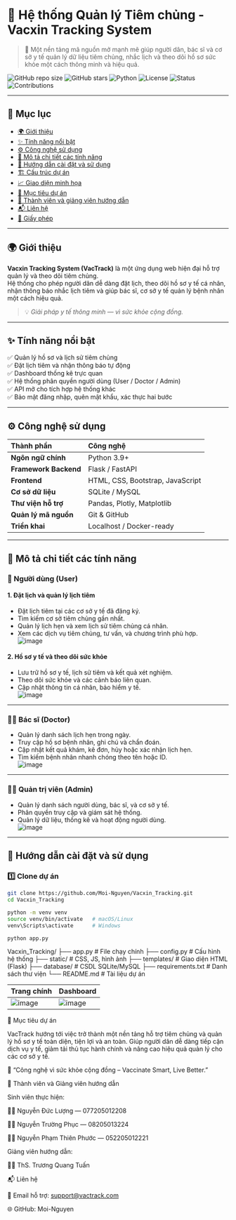 # 💉 Hệ thống Quản lý Tiêm chủng - Vacxin Tracking System

> 🧠 Một nền tảng mã nguồn mở mạnh mẽ giúp người dân, bác sĩ và cơ sở y tế quản lý dữ liệu tiêm chủng, nhắc lịch và theo dõi hồ sơ sức khỏe một cách thông minh và hiệu quả.

![GitHub repo size](https://img.shields.io/github/repo-size/Moi-Nguyen/Vacxin_Tracking?color=blue)
![GitHub stars](https://img.shields.io/github/stars/Moi-Nguyen/Vacxin_Tracking?style=social)
![Python](https://img.shields.io/badge/Python-3.9%2B-blue)
![License](https://img.shields.io/badge/License-MIT-green)
![Status](https://img.shields.io/badge/Trạng_thái-Đang_phát_triển-success)
![Contributions](https://img.shields.io/badge/Đóng_góp-Chào_mừng-orange)

---

## 🧭 Mục lục
- [🌍 Giới thiệu](#-giới-thiệu)
- [✨ Tính năng nổi bật](#-tính-năng-nổi-bật)
- [⚙️ Công nghệ sử dụng](#️-công-nghệ-sử-dụng)
- [📱 Mô tả chi tiết các tính năng](#-mô-tả-chi-tiết-các-tính-năng)
- [🚀 Hướng dẫn cài đặt và sử dụng](#-hướng-dẫn-cài-đặt-và-sử-dụng)
- [🏗️ Cấu trúc dự án](#️-cấu-trúc-dự-án)
- [📈 Giao diện minh họa](#-giao-diện-minh-họa)
- [🎯 Mục tiêu dự án](#-mục-tiêu-dự-án)
- [👥 Thành viên và giảng viên hướng dẫn](#-thành-viên-và-giảng-viên-hướng-dẫn)
- [📬 Liên hệ](#-liên-hệ)
- [📄 Giấy phép](#-giấy-phép)

---

## 🌍 Giới thiệu
**Vacxin Tracking System (VacTrack)** là một ứng dụng web hiện đại hỗ trợ quản lý và theo dõi tiêm chủng.  
Hệ thống cho phép người dân dễ dàng đặt lịch, theo dõi hồ sơ y tế cá nhân, nhận thông báo nhắc lịch tiêm và giúp bác sĩ, cơ sở y tế quản lý bệnh nhân một cách hiệu quả.

> 💡 *Giải pháp y tế thông minh — vì sức khỏe cộng đồng.*

---

## ✨ Tính năng nổi bật
✅ Quản lý hồ sơ và lịch sử tiêm chủng  
✅ Đặt lịch tiêm và nhận thông báo tự động  
✅ Dashboard thống kê trực quan  
✅ Hệ thống phân quyền người dùng (User / Doctor / Admin)  
✅ API mở cho tích hợp hệ thống khác  
✅ Bảo mật đăng nhập, quên mật khẩu, xác thực hai bước  

---

## ⚙️ Công nghệ sử dụng

| Thành phần | Công nghệ |
|:------------|:-----------|
| **Ngôn ngữ chính** | Python 3.9+ |
| **Framework Backend** | Flask / FastAPI |
| **Frontend** | HTML, CSS, Bootstrap, JavaScript |
| **Cơ sở dữ liệu** | SQLite / MySQL |
| **Thư viện hỗ trợ** | Pandas, Plotly, Matplotlib |
| **Quản lý mã nguồn** | Git & GitHub |
| **Triển khai** | Localhost / Docker-ready |

---

## 📱 Mô tả chi tiết các tính năng

### 👤 Người dùng (User)
#### 1. Đặt lịch và quản lý lịch tiêm
- Đặt lịch tiêm tại các cơ sở y tế đã đăng ký.  
- Tìm kiếm cơ sở tiêm chủng gần nhất.  
- Quản lý lịch hẹn và xem lịch sử tiêm chủng cá nhân.  
- Xem các dịch vụ tiêm chủng, tư vấn, và chương trình phù hợp.  
  ![image](https://github.com/user-attachments/assets/b22c6803-fe69-4de1-9293-6299827af17c)

#### 2. Hồ sơ y tế và theo dõi sức khỏe
- Lưu trữ hồ sơ y tế, lịch sử tiêm và kết quả xét nghiệm.  
- Theo dõi sức khỏe và các cảnh báo liên quan.  
- Cập nhật thông tin cá nhân, bảo hiểm y tế.  
  ![image](https://github.com/user-attachments/assets/73670746-7660-4538-95c7-b5ce4c923362)

---

### 🧑‍⚕️ Bác sĩ (Doctor)
- Quản lý danh sách lịch hẹn trong ngày.  
- Truy cập hồ sơ bệnh nhân, ghi chú và chẩn đoán.  
- Cập nhật kết quả khám, kê đơn, hủy hoặc xác nhận lịch hẹn.  
- Tìm kiếm bệnh nhân nhanh chóng theo tên hoặc ID.  
  ![image](https://github.com/user-attachments/assets/dfc259ed-cf81-45f7-8e4e-e30da217e02b)

---

### 🧑‍💼 Quản trị viên (Admin)
- Quản lý danh sách người dùng, bác sĩ, và cơ sở y tế.  
- Phân quyền truy cập và giám sát hệ thống.  
- Quản lý dữ liệu, thống kê và hoạt động người dùng.  
  ![image](https://github.com/user-attachments/assets/6a69fb2f-e7f8-4ea7-8ba0-cf9c3c0e62fa)

---

## 🚀 Hướng dẫn cài đặt và sử dụng

### 1️⃣ Clone dự án
```bash
git clone https://github.com/Moi-Nguyen/Vacxin_Tracking.git
cd Vacxin_Tracking

```
```bash
python -m venv venv
source venv/bin/activate   # macOS/Linux
venv\Scripts\activate      # Windows
```
```bash
python app.py
```

Vacxin_Tracking/
├── app.py                # File chạy chính
├── config.py             # Cấu hình hệ thống
├── static/               # CSS, JS, hình ảnh
├── templates/            # Giao diện HTML (Flask)
├── database/             # CSDL SQLite/MySQL
├── requirements.txt      # Danh sách thư viện
└── README.md             # Tài liệu dự án

| Trang chính                                                                               | Dashboard                                                                                 |
| ----------------------------------------------------------------------------------------- | ----------------------------------------------------------------------------------------- |
| ![image](https://github.com/user-attachments/assets/62983d09-7b18-4dcd-bd79-1bbce8b6f1a3) | ![image](https://github.com/user-attachments/assets/127594fb-ffd0-4461-b0cc-95c32730b975) |

🎯 Mục tiêu dự án

VacTrack hướng tới việc trở thành một nền tảng hỗ trợ tiêm chủng và quản lý hồ sơ y tế toàn diện, tiện lợi và an toàn.
Giúp người dân dễ dàng tiếp cận dịch vụ y tế, giảm tải thủ tục hành chính và nâng cao hiệu quả quản lý cho các cơ sở y tế.

🏥 “Công nghệ vì sức khỏe cộng đồng – Vaccinate Smart, Live Better.”

👥 Thành viên và Giảng viên hướng dẫn

Sinh viên thực hiện:

🧑‍💻 Nguyễn Đức Lượng — 077205012208

👨‍💻 Nguyễn Trường Phục — 08205013224

👨‍💻 Nguyễn Phạm Thiên Phước — 052205012221

Giảng viên hướng dẫn:

👨‍🏫 ThS. Trương Quang Tuấn

📬 Liên hệ

📧 Email hỗ trợ: support@vactrack.com

🌐 GitHub: Moi-Nguyen
